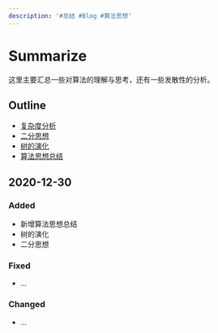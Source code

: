 ```yaml
---
description: '#总结 #Blog #算法思想'
---
```


# Summarize

这里主要汇总一些对算法的理解与思考，还有一些发散性的分析。

## Outline

* [复杂度分析]()
* [二分思想](er-fen-si-xiang.md)
* [树的演化](02-you-yi-ban-hua-dao-te-shu-hua-yan-bian-de-shu.md)
* [算法思想总结](algorithm-ideas-summary.md)

## 2020-12-30

### Added

* 新增算法思想总结
* 树的演化
* 二分思想

### Fixed

* ...

### Changed

* ...



